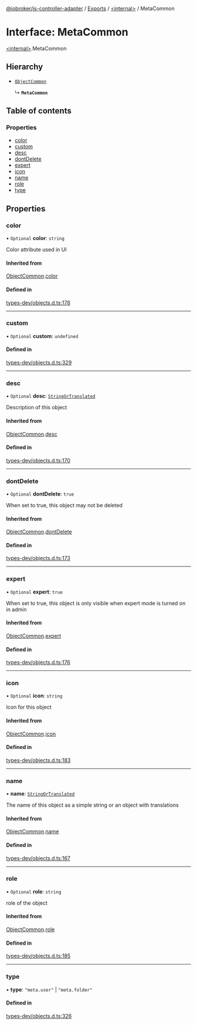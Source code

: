 [@iobroker/js-controller-adapter](../README.md) / [Exports](../modules.md) / [\<internal\>](../modules/internal_.md) / MetaCommon

# Interface: MetaCommon

[\<internal\>](../modules/internal_.md).MetaCommon

## Hierarchy

- [`ObjectCommon`](internal_.ObjectCommon.md)

  ↳ **`MetaCommon`**

## Table of contents

### Properties

- [color](internal_.MetaCommon.md#color)
- [custom](internal_.MetaCommon.md#custom)
- [desc](internal_.MetaCommon.md#desc)
- [dontDelete](internal_.MetaCommon.md#dontdelete)
- [expert](internal_.MetaCommon.md#expert)
- [icon](internal_.MetaCommon.md#icon)
- [name](internal_.MetaCommon.md#name)
- [role](internal_.MetaCommon.md#role)
- [type](internal_.MetaCommon.md#type)

## Properties

### color

• `Optional` **color**: `string`

Color attribute used in UI

#### Inherited from

[ObjectCommon](internal_.ObjectCommon.md).[color](internal_.ObjectCommon.md#color)

#### Defined in

[types-dev/objects.d.ts:178](https://github.com/ioBroker/ioBroker.js-controller/blob/3f7ba90d7/packages/types-dev/objects.d.ts#L178)

___

### custom

• `Optional` **custom**: `undefined`

#### Defined in

[types-dev/objects.d.ts:329](https://github.com/ioBroker/ioBroker.js-controller/blob/3f7ba90d7/packages/types-dev/objects.d.ts#L329)

___

### desc

• `Optional` **desc**: [`StringOrTranslated`](../modules/internal_.md#stringortranslated)

Description of this object

#### Inherited from

[ObjectCommon](internal_.ObjectCommon.md).[desc](internal_.ObjectCommon.md#desc)

#### Defined in

[types-dev/objects.d.ts:170](https://github.com/ioBroker/ioBroker.js-controller/blob/3f7ba90d7/packages/types-dev/objects.d.ts#L170)

___

### dontDelete

• `Optional` **dontDelete**: ``true``

When set to true, this object may not be deleted

#### Inherited from

[ObjectCommon](internal_.ObjectCommon.md).[dontDelete](internal_.ObjectCommon.md#dontdelete)

#### Defined in

[types-dev/objects.d.ts:173](https://github.com/ioBroker/ioBroker.js-controller/blob/3f7ba90d7/packages/types-dev/objects.d.ts#L173)

___

### expert

• `Optional` **expert**: ``true``

When set to true, this object is only visible when expert mode is turned on in admin

#### Inherited from

[ObjectCommon](internal_.ObjectCommon.md).[expert](internal_.ObjectCommon.md#expert)

#### Defined in

[types-dev/objects.d.ts:176](https://github.com/ioBroker/ioBroker.js-controller/blob/3f7ba90d7/packages/types-dev/objects.d.ts#L176)

___

### icon

• `Optional` **icon**: `string`

Icon for this object

#### Inherited from

[ObjectCommon](internal_.ObjectCommon.md).[icon](internal_.ObjectCommon.md#icon)

#### Defined in

[types-dev/objects.d.ts:183](https://github.com/ioBroker/ioBroker.js-controller/blob/3f7ba90d7/packages/types-dev/objects.d.ts#L183)

___

### name

• **name**: [`StringOrTranslated`](../modules/internal_.md#stringortranslated)

The name of this object as a simple string or an object with translations

#### Inherited from

[ObjectCommon](internal_.ObjectCommon.md).[name](internal_.ObjectCommon.md#name)

#### Defined in

[types-dev/objects.d.ts:167](https://github.com/ioBroker/ioBroker.js-controller/blob/3f7ba90d7/packages/types-dev/objects.d.ts#L167)

___

### role

• `Optional` **role**: `string`

role of the object

#### Inherited from

[ObjectCommon](internal_.ObjectCommon.md).[role](internal_.ObjectCommon.md#role)

#### Defined in

[types-dev/objects.d.ts:185](https://github.com/ioBroker/ioBroker.js-controller/blob/3f7ba90d7/packages/types-dev/objects.d.ts#L185)

___

### type

• **type**: ``"meta.user"`` \| ``"meta.folder"``

#### Defined in

[types-dev/objects.d.ts:326](https://github.com/ioBroker/ioBroker.js-controller/blob/3f7ba90d7/packages/types-dev/objects.d.ts#L326)
